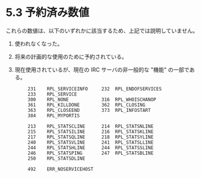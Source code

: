 # 5.3 予約済み数値

これらの数値は、以下のいずれかに該当するため、上記では説明していません。

1. 使われなくなった。

2. 将来の計画的な使用のために予約されている。

3. 現在使用されているが、現在の IRC サーバの非一般的な "機能" の一部である。

```
        231    RPL_SERVICEINFO     232  RPL_ENDOFSERVICES
        233    RPL_SERVICE
        300    RPL_NONE            316  RPL_WHOISCHANOP
        361    RPL_KILLDONE        362  RPL_CLOSING
        363    RPL_CLOSEEND        373  RPL_INFOSTART
        384    RPL_MYPORTIS

        213    RPL_STATSCLINE      214  RPL_STATSNLINE
        215    RPL_STATSILINE      216  RPL_STATSKLINE
        217    RPL_STATSQLINE      218  RPL_STATSYLINE
        240    RPL_STATSVLINE      241  RPL_STATSLLINE
        244    RPL_STATSHLINE      244  RPL_STATSSLINE
        246    RPL_STATSPING       247  RPL_STATSBLINE
        250    RPL_STATSDLINE

        492    ERR_NOSERVICEHOST
```
